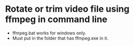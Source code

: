 # Rotate or trim video file using ffmpeg in command line
- ffmpeg.bat works for windows only.
- Must put in the folder that has ffmpeg.exe in it.
